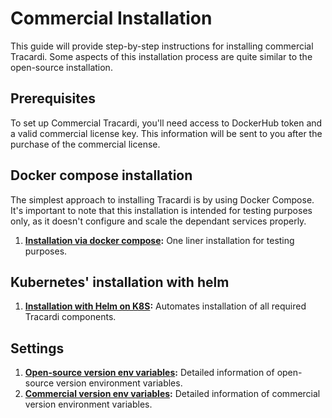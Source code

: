 # Commercial Installation

This guide will provide step-by-step instructions for installing commercial Tracardi. Some aspects of this installation
process are quite similar to the open-source installation.

## Prerequisites

To set up Commercial Tracardi, you'll need access to DockerHub token and a valid commercial license key. This
information will
be sent to you after the purchase of the commercial license.

## Docker compose installation

The simplest approach to installing Tracardi is by using Docker Compose. It's important to note that this installation
is intended for testing purposes only, as it doesn't configure and scale the dependant services properly.

1. **[Installation via docker compose](docker/docker_compose.md):** One liner installation for testing purposes.

## Kubernetes' installation with helm

1. **[Installation with Helm on K8S](helm/index.md):** Automates installation of all required Tracardi components.

## Settings

1. **[Open-source version env variables](../opensource/env_variables.md):** Detailed information of open-source version
   environment variables.
2. **[Commercial version env variables](env_variables.md):** Detailed information of commercial version environment
   variables.

